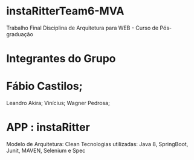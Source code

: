# instaRitterTeam6-MVA
Trabalho Final Disciplina de Arquitetura para WEB - Curso de Pós-graduação

# Integrantes do Grupo

# Fábio Castilos;
Leandro Akira;
Vinícius;
Wagner Pedrosa;

# APP : instaRitter
Modelo de Arquitetura: Clean
Tecnologias utilizadas: Java 8, SpringBoot, Junit, MAVEN, Selenium e Spec






